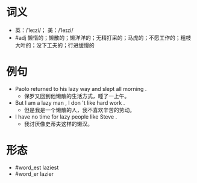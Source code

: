 # 词义
- 英：/ˈleɪzi/； 美：/ˈleɪzi/
- #adj 懒惰的；懒散的；懒洋洋的；无精打采的；马虎的；不愿工作的；粗枝大叶的；没下工夫的；行进缓慢的
# 例句
- Paolo returned to his lazy way and slept all morning .
	- 保罗又回到他懒散的生活方式，睡了一上午。
- But I am a lazy man , I don 't like hard work .
	- 但是我是一个懒散的人，我不喜欢辛苦的劳动。
- I have no time for lazy people like Steve .
	- 我讨厌像史蒂夫这样的懒汉。
# 形态
- #word_est laziest
- #word_er lazier
